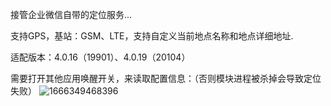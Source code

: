 接管企业微信自带的定位服务...

支持GPS，基站：GSM、LTE，支持自定义当前地点名称和地点详细地址.

适配版本：4.0.16（19901）、4.0.19（20104）

需要打开其他应用唤醒开关，来读取配置信息：（否则模块进程被杀掉会导致定位失败）
![1666349468396](https://user-images.githubusercontent.com/1235777/197179767-e186a557-c8ee-495c-b250-64bba3bfab96.png)

